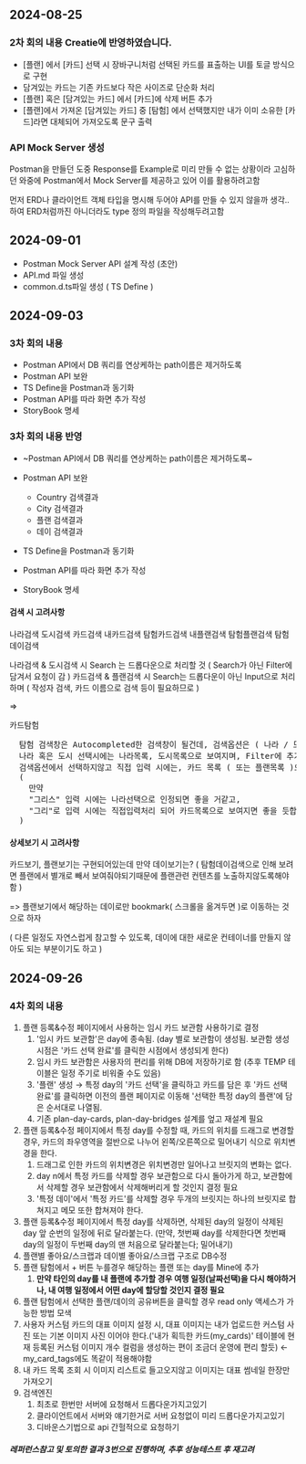 ## 2024-08-25

### 2차 회의 내용 Creatie에 반영하였습니다.
- [플랜] 에서 [카드] 선택 시 장바구니처럼 선택된 카드를 표출하는 UI를 토글 방식으로 구현
- 담겨있는 카드는 기존 카드보다 작은 사이즈로 단순화 처리
- [플랜] 혹은 [담겨있는 카드] 에서 [카드]에 삭제 버튼 추가
- [플랜]에서 가져온 [담겨있는 카드] 중 [탐험] 에서 선택했지만 내가 이미 소유한 [카드]라면 대체되어 가져오도록 문구 출력

### API Mock Server 생성

Postman을 만들던 도중 Response를 Example로 미리 만들 수 없는 상황이라 고심하던 와중에 Postman에서 Mock Server를 제공하고 있어
이를 활용하려고함

먼저 ERD나 클라이언트 객체 타입을 명시해 두어야 API를 만들 수 있지 않을까 생각..하여 ERD처럼까진 아니더라도 type 정의 파일을 작성해두려고함

## 2024-09-01
- Postman Mock Server API 설계 작성 (초안)
- API.md 파일 생성
- common.d.ts파일 생성 ( TS Define )

## 2024-09-03

### 3차 회의 내용
- Postman API에서 DB 쿼리를 연상케하는 path이름은 제거하도록
- Postman API 보완
- TS Define을 Postman과 동기화
- Postman API를 따라 화면 추가 작성
- StoryBook 명세

### 3차 회의 내용 반영
- ~Postman API에서 DB 쿼리를 연상케하는 path이름은 제거하도록~

- Postman API 보완
  - Country 검색결과
  - City 검색결과
  - 플랜 검색결과
  - 데이 검색결과

- TS Define을 Postman과 동기화
- Postman API를 따라 화면 추가 작성
- StoryBook 명세

#### 검색 시 고려사항

나라검색
도시검색
카드검색
내카드검색
탐험카드검색
내플랜검색
탐험플랜검색
탐험데이검색

나라검색 & 도시검색 시 Search 는 드롭다운으로 처리할 것 ( Search가 아닌 Filter에 담겨서 요청이 감 )
카드검색 & 플랜검색 시 Search는 드롭다운이 아닌 Input으로 처리하며 ( 작성자 검색, 카드 이름으로 검색 등이 필요하므로 )

=>

카드탐험

<pre>
  탐험 검색창은 Autocompleted한 검색창이 될건데, 검색옵션은 ( 나라 / 도시 / 카드이름 ) 이 되며, // 플랜 탐험은 ( 나라 / 도시 / 카드이름 / 만든이 / 태그 )
  나라 혹은 도시 선택시에는 나라목록, 도시목록으로 보여지며, Filter에 추가됨
  검색옵션에서 선택하지않고 직접 입력 시에는, 카드 목록 ( 또는 플랜목록 )으로 보여집니다. 
  ( 
    만약 
    "그리스" 입력 시에는 나라선택으로 인정되면 좋을 거같고, 
    "그리"로 입력 시에는 직접입력처리 되어 카드목록으로 보여지면 좋을 듯합니다. 
  )
</pre>


#### 상세보기 시 고려사항

카드보기, 플랜보기는 구현되어있는데 만약 데이보기는? ( 탐험데이검색으로 인해 보려면 플랜에서 별개로 빼서 보여줘야되기때문에 플랜관련 컨텐츠를 노출하지않도록해야함 )

=> 플랜보기에서 해당하는 데이로만 bookmark( 스크롤을 옮겨두면 )로 이동하는 것으로 하자

( 다른 일정도 자연스럽게 참고할 수 있도록, 데이에 대한 새로운 컨테이너를 만들지 않아도 되는 부분이기도 하고 )

## 2024-09-26

### 4차 회의 내용

1. 플랜 등록&수정 페이지에서 사용하는 임시 카드 보관함 사용하기로 결정
    1. '임시 카드 보관함'은 day에 종속됨. (day 별로 보관함이 생성됨. 보관함 생성 시점은 '카드 선택 완료'를 클릭한 시점에서 생성되게 한다)
    2. 임시 카드 보관함은 사용자의 편리를 위해 DB에 저장하기로 함 (추후 TEMP 테이블은 일정 주기로 비워줄 수도 있음)
    3. '플랜' 생성 → 특정 day의 '카드 선택'을 클릭하고 카드를 담은 후 '카드 선택 완료'를 클릭하면 이전의 플랜 페이지로 이동해 '선택한 특정 day의 플랜'에 담은 순서대로 나열됨.
    4. 기존 plan-day-cards, plan-day-bridges 설계를 엎고 재설계 필요
2. 플랜 등록&수정 페이지에서 특정 day를 수정할 때, 카드의 위치를 드래그로 변경할 경우, 카드의 좌우영역을 절반으로 나누어 왼쪽/오른쪽으로 밀어내기 식으로 위치변경을 한다.
    1. 드래그로 인한 카드의 위치변경은 위치변경만 일어나고 브릿지의 변화는 없다.
    2. day n에서 특정 카드를 삭제할 경우 보관함으로 다시 돌아가게 하고, 보관함에서 삭제할 경우 보관함에서 삭제해버리게 할 것인지 결정 필요
    3. '특정 데이'에서 '특정 카드'를 삭제할 경우 두개의 브릿지는 하나의 브릿지로 합쳐지고 메모 또한 합쳐져야 한다.
3. 플랜 등록&수정 페이지에서 특정 day를 삭제하면, 삭제된 day의 일정이 삭제된 day 앞 순번의 일정에 뒤로 달라붙는다. (만약, 첫번째 day를 삭제한다면 첫번째 day의 일정이 두번째 day의 맨 처음으로 달라붙는다; 밀어내기)
4. 플랜별 좋아요/스크랩과 데이별 좋아요/스크랩 구조로 DB수정
5. 플랜 탐험에서 + 버튼 누를경우 해당하는 플랜 또는 day를 Mine에 추가
    1. **만약 타인의 day를 내 플랜에 추가할 경우 여행 일정(날짜선택)을 다시 해야하거나, 내 여행 일정에서 어떤 day에 할당할 것인지 결정 필요**
6. 플랜 탐험에서 선택한 플랜/데이의 공유버튼을 클릭할 경우 read only 액세스가 가능한 방법 모색
7. 사용자 커스텀 카드의 대표 이미지 설정 시, 대표 이미지는 내가 업로드한 커스텀 사진 또는 기본 이미지 사진 이어야 한다.('내가 획득한 카드(my_cards)' 테이블에 현재 등록된 커스텀 이미지 개수 컬럼을 생성하는 편이 조금더 운영에 편리 할듯) ← my_card_tags에도 똑같이 적용해야함
8. 내 카드 목록 조회 시 이미지 리스트로 들고오지않고 이미지는 대표 썸네일 한장만 가져오기
9. 검색엔진
   1) 최초로 한번만 서버에 요청해서 드롭다운가지고있기
   2) 클라이언트에서 서버와 얘기한거로 서버 요청없이 미리 드롭다운가지고있기
   3) 디바운스기법으로 api 간헐적으로 요청하기

##### 레퍼런스참고 및 토의한 결과 3번으로 진행하며, 추후 성능테스트 후 재고려 


